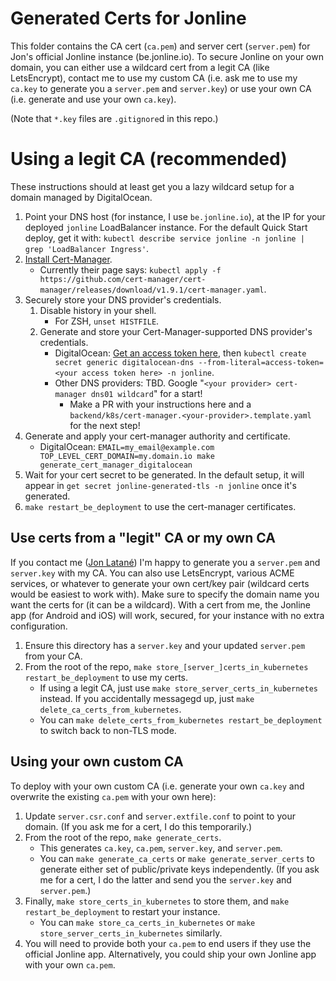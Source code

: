 # Generated Certs for Jonline
This folder contains the CA cert (`ca.pem`) and server cert (`server.pem`) for Jon's official Jonline instance (be.jonline.io). To secure Jonline on your own domain, you can either use a wildcard cert from a legit CA (like LetsEncrypt), contact me to use my custom CA (i.e. ask me to use my `ca.key` to generate you a `server.pem` and `server.key`) or use your own CA (i.e. generate and use your own `ca.key`).

(Note that `*.key` files are `.gitignore`d in this repo.)

# Using a legit CA (recommended)
These instructions should at least get you a lazy wildcard setup for a domain managed by DigitalOcean.

1. Point your DNS host (for instance, I use `be.jonline.io`), at the IP for your deployed `jonline` LoadBalancer instance. For the default Quick Start deploy, get it with: `kubectl describe service jonline -n jonline | grep 'LoadBalancer Ingress'`.
2. [Install Cert-Manager](https://cert-manager.io/docs/installation/).
    * Currently their page says: `kubectl apply -f https://github.com/cert-manager/cert-manager/releases/download/v1.9.1/cert-manager.yaml`.
3. Securely store your DNS provider's credentials.
    1. Disable history in your shell.
        * For ZSH, `unset HISTFILE`.
    2. Generate and store your Cert-Manager-supported DNS provider's credentials.
        * DigitalOcean: [Get an access token here](https://cloud.digitalocean.com/account/api/tokens), then `kubectl create secret generic digitalocean-dns --from-literal=access-token=<your access token here> -n jonline`.
        * Other DNS providers: TBD. Google "`<your provider> cert-manager dns01 wildcard`" for a start!
            * Make a PR with your instructions here and a `backend/k8s/cert-manager.<your-provider>.template.yaml` for the next step!
4. Generate and apply your cert-manager authority and certificate.
    * DigitalOcean: `EMAIL=my_email@example.com TOP_LEVEL_CERT_DOMAIN=my.domain.io make generate_cert_manager_digitalocean`
5. Wait for your cert secret to be generated. In the default setup, it will appear in `get secret jonline-generated-tls -n jonline` once it's generated.
6. `make restart_be_deployment` to use the cert-manager certificates.


## Use certs from a "legit" CA or my own CA
If you contact me ([Jon Latané](mailto:jonlatane@gmail.com)) I'm happy to generate you a `server.pem` and `server.key` with my CA. You can also use LetsEncrypt, various ACME services, or whatever to generate your own cert/key pair (wildcard certs would be easiest to work with). Make sure to specify the domain name you want the certs for (it can be a wildcard). With a cert from me, the Jonline app (for Android and iOS) will work, secured, for your instance with no extra configuration.

1. Ensure this directory has a `server.key` and your updated `server.pem` from your CA.
2. From the root of the repo, `make store_[server_]certs_in_kubernetes restart_be_deployment` to use my certs.
    * If using a legit CA, just use `make store_server_certs_in_kubernetes` instead. If you accidentally messagegd up, just `make delete_ca_certs_from_kubernetes`.
    * You can `make delete_certs_from_kubernetes restart_be_deployment` to switch back to non-TLS mode.

## Using your own custom CA
To deploy with your own custom CA (i.e. generate your own `ca.key` and overwrite the existing `ca.pem` with your own here):

1. Update `server.csr.conf` and `server.extfile.conf` to point to your domain. (If you ask me for a cert, I do this temporarily.)
2. From the root of the repo, `make generate_certs`.
    * This generates `ca.key`, `ca.pem`, `server.key`, and `server.pem`.
    * You can `make generate_ca_certs` or `make generate_server_certs` to generate either set of public/private keys independently. (If you ask me for a cert, I do the latter and send you the `server.key` and `server.pem`.)
3. Finally, `make store_certs_in_kubernetes` to store them, and `make restart_be_deployment` to restart your instance.
    * You can `make store_ca_certs_in_kubernetes` or `make store_server_certs_in_kubernetes` similarly.
4. You will need to provide both your `ca.pem` to end users if they use the official Jonline app. Alternatively, you could ship your own Jonline app with your own `ca.pem`.